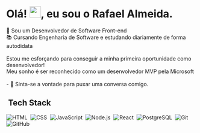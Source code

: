 
<h1 align="left">Olá! <img src="https://raw.githubusercontent.com/kaueMarques/kaueMarques/master/hi.gif" height="30px">, eu sou o Rafael Almeida.</h1>
🚀 Sou um Desenvolvedor de Software Front-end <br>
 📚 Cursando Engenharia de Software e estudando diariamente de forma autodidata
 <br><br>
Estou me esforçando para conseguir a minha primeira oportunidade como desenvolvedor! <br>
Meu sonho é ser reconhecido como um desenvolvedor MVP pela Microsoft
<br><br>
- 💬 Sinta-se a vontade para puxar uma conversa comigo.


<br>


## &nbsp;Tech Stack
![HTML](https://img.shields.io/badge/-HTML-05122A?style=flat&logo=HTML5)&nbsp;
![CSS](https://img.shields.io/badge/-CSS-05122A?style=flat&logo=CSS3&logoColor=1572B6)&nbsp;
![JavaScript](https://img.shields.io/badge/-JavaScript-05122A?style=flat&logo=javascript)&nbsp;
![Node.js](https://img.shields.io/badge/-Node.js-05122A?style=flat&logo=node.js)&nbsp;
![React](https://img.shields.io/badge/-React-05122A?style=flat&logo=react)&nbsp;
![PostgreSQL](https://img.shields.io/badge/-PostgreSQL-05122A?style=flat&logo=postgresql)&nbsp;
![Git](https://img.shields.io/badge/-Git-05122A?style=flat&logo=git)&nbsp;
![GitHub](https://img.shields.io/badge/-GitHub-05122A?style=flat&logo=github)&nbsp;
